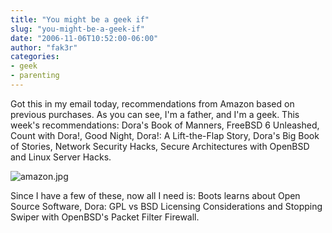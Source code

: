 ```yaml
---
title: "You might be a geek if"
slug: "you-might-be-a-geek-if"
date: "2006-11-06T10:52:00-06:00"
author: "fak3r"
categories:
- geek
- parenting
---
```


Got this in my email today, recommendations from Amazon based on previous purchases. As you can see, I'm a father, and I'm a geek. This week's recommendations: Dora's Book of Manners, FreeBSD 6 Unleashed, Count with Dora!, Good Night, Dora!: A Lift-the-Flap Story, Dora's Big Book of Stories, Network Security Hacks, Secure Architectures with OpenBSD and Linux Server Hacks.

![amazon.jpg](/2006/amazon.jpg)

Since I have a few of these, now all I need is: Boots learns about Open Source Software, Dora: GPL vs BSD Licensing Considerations and Stopping Swiper with OpenBSD's Packet Filter Firewall.
